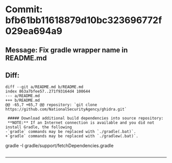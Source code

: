 # Commit: bfb61bb11618879d10bc323696772f029ea694a9
## Message: Fix gradle wrapper name in README.md
## Diff:
```
diff --git a/README.md b/README.md
index 863a7bfee57..271f93164d4 100644
--- a/README.md
+++ b/README.md
@@ -65,7 +65,7 @@ repository: `git clone https://github.com/NationalSecurityAgency/ghidra.git`
 
 ##### Download additional build dependencies into source repository:
 **NOTE:** If an Internet connection is available and you did not install Gradle, the following 
-`gradle` commands may be replaced with `./gradle(.bat)`.
+`gradle` commands may be replaced with `./gradlew(.bat)`.
 ```
 gradle -I gradle/support/fetchDependencies.gradle
 ```
```
-----------------------------------
